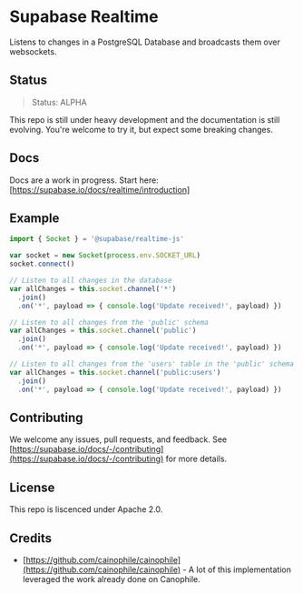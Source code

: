 # Supabase Realtime

Listens to changes in a PostgreSQL Database and broadcasts them over websockets.

## Status

> Status: ALPHA

This repo is still under heavy development and the documentation is still evolving. You're welcome to try it, but expect some breaking changes.

## Docs 

Docs are a work in progress. Start here: [https://supabase.io/docs/realtime/introduction]

## Example

```js
import { Socket } = '@supabase/realtime-js'

var socket = new Socket(process.env.SOCKET_URL)
socket.connect()

// Listen to all changes in the database
var allChanges = this.socket.channel('*')
  .join()
  .on('*', payload => { console.log('Update received!', payload) })

// Listen to all changes from the 'public' schema
var allChanges = this.socket.channel('public')
  .join()
  .on('*', payload => { console.log('Update received!', payload) })

// Listen to all changes from the 'users' table in the 'public' schema
var allChanges = this.socket.channel('public:users')
  .join()
  .on('*', payload => { console.log('Update received!', payload) })

```

## Contributing

We welcome any issues, pull requests, and feedback. See [https://supabase.io/docs/-/contributing](https://supabase.io/docs/-/contributing) for more details.

## License

This repo is liscenced under Apache 2.0.

## Credits

- [https://github.com/cainophile/cainophile](https://github.com/cainophile/cainophile) - A lot of this implementation leveraged the work already done on Canophile.
